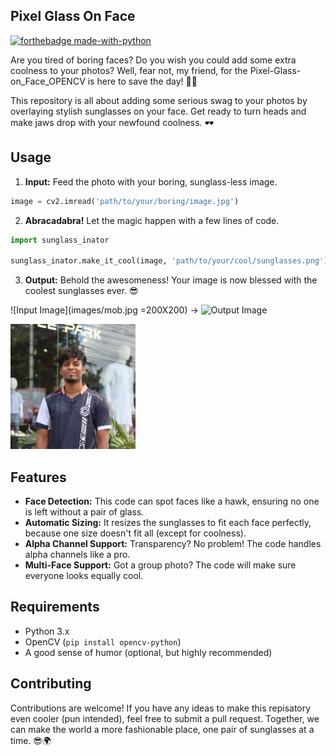 ## Pixel Glass On Face
[![forthebadge made-with-python](http://ForTheBadge.com/images/badges/made-with-python.svg)](https://www.python.org/)

Are you tired of boring faces? Do you wish you could add some extra coolness to your photos? Well, fear not, my friend, for the Pixel-Glass-on_Face_OPENCV is here to save the day! 🦸‍♀️

This repository is all about adding some serious swag to your photos by overlaying stylish sunglasses on your face. Get ready to turn heads and make jaws drop with your newfound coolness. 🕶️

## Usage

1. **Input:** Feed the photo with your boring, sunglass-less image.

```python
image = cv2.imread('path/to/your/boring/image.jpg')
```

2. **Abracadabra!** Let the magic happen with a few lines of code.

```python
import sunglass_inator

sunglass_inator.make_it_cool(image, 'path/to/your/cool/sunglasses.png')
```

3. **Output:** Behold the awesomeness! Your image is now blessed with the coolest sunglasses ever. 😎

![Input Image](images/mob.jpg =200X200) → ![Output Image](path/to/your/cool/output.jpg)

<img src="images/mob.jpg" alt="Input Image" width="200" height="200">

## Features

- **Face Detection:** This code can spot faces like a hawk, ensuring no one is left without a pair of glass.
- **Automatic Sizing:** It resizes the sunglasses to fit each face perfectly, because one size doesn't fit all (except for coolness).
- **Alpha Channel Support:** Transparency? No problem! The code handles alpha channels like a pro.
- **Multi-Face Support:** Got a group photo? The code will make sure everyone looks equally cool.

## Requirements

- Python 3.x
- OpenCV (`pip install opencv-python`)
- A good sense of humor (optional, but highly recommended)

## Contributing

Contributions are welcome! If you have any ideas to make this repisatory even cooler (pun intended), feel free to submit a pull request. Together, we can make the world a more fashionable place, one pair of sunglasses at a time. 😎🌍
